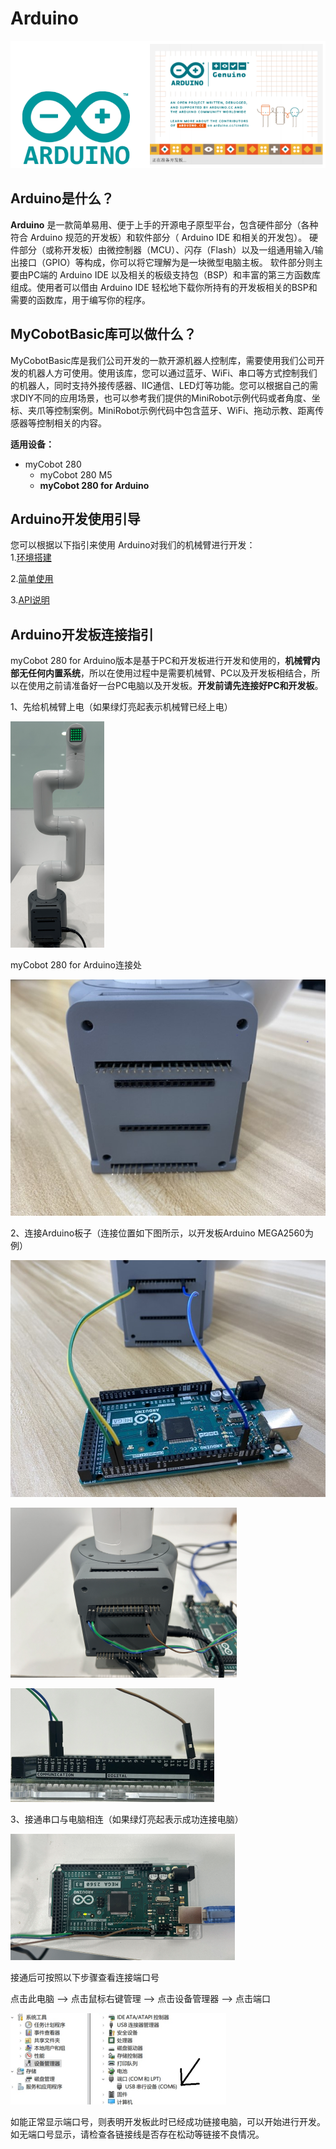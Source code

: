 # Arduino

![arduino](../../../resource\3-FunctionsAndApplications\6.developmentGuide\Arduino/ard-01.jpg)

## Arduino是什么？  

**Arduino** 是一款简单易用、便于上手的开源电子原型平台，包含硬件部分（各种符合 Arduino 规范的开发板）和软件部分（ Arduino IDE 和相关的开发包）。
硬件部分（或称开发板）由微控制器（MCU）、闪存（Flash）以及一组通用输入/输出接口（GPIO）等构成，你可以将它理解为是一块微型电脑主板。
软件部分则主要由PC端的 Arduino IDE 以及相关的板级支持包（BSP）和丰富的第三方函数库组成。使用者可以借由 Arduino IDE 轻松地下载你所持有的开发板相关的BSP和需要的函数库，用于编写你的程序。

## MyCobotBasic库可以做什么？
MyCobotBasic库是我们公司开发的一款开源机器人控制库，需要使用我们公司开发的机器人方可使用。使用该库，您可以通过蓝牙、WiFi、串口等方式控制我们的机器人，同时支持外接传感器、IIC通信、LED灯等功能。您可以根据自己的需求DIY不同的应用场景，也可以参考我们提供的MiniRobot示例代码或者角度、坐标、夹爪等控制案例。MiniRobot示例代码中包含蓝牙、WiFi、拖动示教、距离传感器等控制相关的内容。

**适用设备：**

- myCobot 280
  - myCobot 280 M5
  - **myCobot 280 for Arduino** <br>

## Arduino开发使用引导

您可以根据以下指引来使用 Arduino对我们的机械臂进行开发：<br>
1.[环境搭建](10.1-arduino_download.md)

2.[简单使用](10.2-arduino_use.md)

3.[API说明](10.3-api.md)



## Arduino开发板连接指引
myCobot 280 for Arduino版本是基于PC和开发板进行开发和使用的，**机械臂内部无任何内置系统**，所以在使用过程中是需要机械臂、PC以及开发板相结合，所以在使用之前请准备好一台PC电脑以及开发板。**开发前请先连接好PC和开发板**。

1、先给机械臂上电（如果绿灯亮起表示机械臂已经上电）

![arduino](../../../resource\3-FunctionsAndApplications\6.developmentGuide\Arduino/10.png)

myCobot 280 for Arduino连接处

![arduino](../../../resource\3-FunctionsAndApplications\6.developmentGuide\Arduino/2141arduino.jpg)

2、连接Arduino板子（连接位置如下图所示，以开发板Arduino MEGA2560为例）

![arduino](../../../resource\3-FunctionsAndApplications\6.developmentGuide\Arduino/2141devcon1.jpg)

![arduino](../../../resource\3-FunctionsAndApplications\6.developmentGuide\Arduino/11.png)

![arduino](../../../resource\3-FunctionsAndApplications\6.developmentGuide\Arduino/12.png)

3、接通串口与电脑相连（如果绿灯亮起表示成功连接电脑）

![arduino](../../../resource\3-FunctionsAndApplications\6.developmentGuide\Arduino/13.png)

接通后可按照以下步骤查看连接端口号

点击此电脑 --> 点击鼠标右键管理 --> 点击设备管理器 --> 点击端口

![arduino](../../../resource\3-FunctionsAndApplications\6.developmentGuide\Arduino/14.png)

如能正常显示端口号，则表明开发板此时已经成功链接电脑，可以开始进行开发。如无端口号显示，请检查各链接线是否存在松动等链接不良情况。
